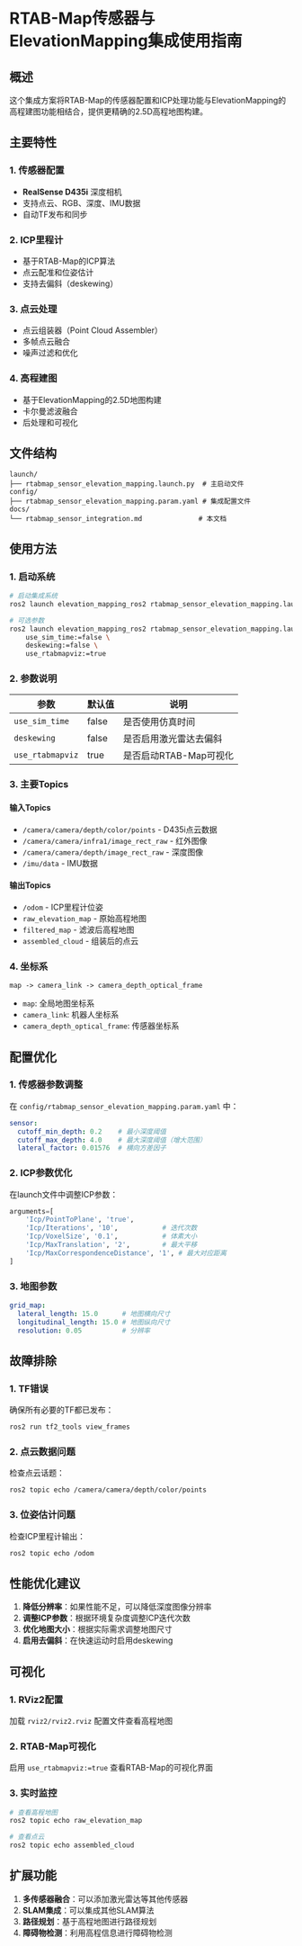 # RTAB-Map传感器与ElevationMapping集成使用指南

## 概述

这个集成方案将RTAB-Map的传感器配置和ICP处理功能与ElevationMapping的高程建图功能相结合，提供更精确的2.5D高程地图构建。

## 主要特性

### 1. 传感器配置
- **RealSense D435i** 深度相机
- 支持点云、RGB、深度、IMU数据
- 自动TF发布和同步

### 2. ICP里程计
- 基于RTAB-Map的ICP算法
- 点云配准和位姿估计
- 支持去偏斜（deskewing）

### 3. 点云处理
- 点云组装器（Point Cloud Assembler）
- 多帧点云融合
- 噪声过滤和优化

### 4. 高程建图
- 基于ElevationMapping的2.5D地图构建
- 卡尔曼滤波融合
- 后处理和可视化

## 文件结构

```
launch/
├── rtabmap_sensor_elevation_mapping.launch.py  # 主启动文件
config/
├── rtabmap_sensor_elevation_mapping.param.yaml # 集成配置文件
docs/
└── rtabmap_sensor_integration.md              # 本文档
```

## 使用方法

### 1. 启动系统

```bash
# 启动集成系统
ros2 launch elevation_mapping_ros2 rtabmap_sensor_elevation_mapping.launch.py

# 可选参数
ros2 launch elevation_mapping_ros2 rtabmap_sensor_elevation_mapping.launch.py \
    use_sim_time:=false \
    deskewing:=false \
    use_rtabmapviz:=true
```

### 2. 参数说明

| 参数 | 默认值 | 说明 |
|------|--------|------|
| `use_sim_time` | false | 是否使用仿真时间 |
| `deskewing` | false | 是否启用激光雷达去偏斜 |
| `use_rtabmapviz` | true | 是否启动RTAB-Map可视化 |

### 3. 主要Topics

#### 输入Topics
- `/camera/camera/depth/color/points` - D435i点云数据
- `/camera/camera/infra1/image_rect_raw` - 红外图像
- `/camera/camera/depth/image_rect_raw` - 深度图像
- `/imu/data` - IMU数据

#### 输出Topics
- `/odom` - ICP里程计位姿
- `raw_elevation_map` - 原始高程地图
- `filtered_map` - 滤波后高程地图
- `assembled_cloud` - 组装后的点云

### 4. 坐标系

```
map -> camera_link -> camera_depth_optical_frame
```

- `map`: 全局地图坐标系
- `camera_link`: 机器人坐标系
- `camera_depth_optical_frame`: 传感器坐标系

## 配置优化

### 1. 传感器参数调整

在 `config/rtabmap_sensor_elevation_mapping.param.yaml` 中：

```yaml
sensor:
  cutoff_min_depth: 0.2    # 最小深度阈值
  cutoff_max_depth: 4.0    # 最大深度阈值（增大范围）
  lateral_factor: 0.01576  # 横向方差因子
```

### 2. ICP参数优化

在launch文件中调整ICP参数：

```python
arguments=[
    'Icp/PointToPlane', 'true',
    'Icp/Iterations', '10',           # 迭代次数
    'Icp/VoxelSize', '0.1',           # 体素大小
    'Icp/MaxTranslation', '2',        # 最大平移
    'Icp/MaxCorrespondenceDistance', '1', # 最大对应距离
]
```

### 3. 地图参数

```yaml
grid_map:
  lateral_length: 15.0      # 地图横向尺寸
  longitudinal_length: 15.0 # 地图纵向尺寸
  resolution: 0.05          # 分辨率
```

## 故障排除

### 1. TF错误
确保所有必要的TF都已发布：
```bash
ros2 run tf2_tools view_frames
```

### 2. 点云数据问题
检查点云话题：
```bash
ros2 topic echo /camera/camera/depth/color/points
```

### 3. 位姿估计问题
检查ICP里程计输出：
```bash
ros2 topic echo /odom
```

## 性能优化建议

1. **降低分辨率**：如果性能不足，可以降低深度图像分辨率
2. **调整ICP参数**：根据环境复杂度调整ICP迭代次数
3. **优化地图大小**：根据实际需求调整地图尺寸
4. **启用去偏斜**：在快速运动时启用deskewing

## 可视化

### 1. RViz2配置
加载 `rviz2/rviz2.rviz` 配置文件查看高程地图

### 2. RTAB-Map可视化
启用 `use_rtabmapviz:=true` 查看RTAB-Map的可视化界面

### 3. 实时监控
```bash
# 查看高程地图
ros2 topic echo raw_elevation_map

# 查看点云
ros2 topic echo assembled_cloud
```

## 扩展功能

1. **多传感器融合**：可以添加激光雷达等其他传感器
2. **SLAM集成**：可以集成其他SLAM算法
3. **路径规划**：基于高程地图进行路径规划
4. **障碍物检测**：利用高程信息进行障碍物检测 